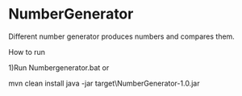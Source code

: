 # NumberGenerator
Different number generator produces numbers and compares them.

How to run

1)Run Numbergenerator.bat
or

mvn clean install
java -jar target\NumberGenerator-1.0.jar
